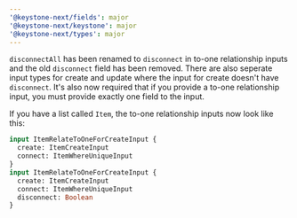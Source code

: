 ```yaml
---
'@keystone-next/fields': major
'@keystone-next/keystone': major
'@keystone-next/types': major
---
```


`disconnectAll` has been renamed to `disconnect` in to-one relationship inputs and the old `disconnect` field has been removed. There are also seperate input types for create and update where the input for create doesn't have `disconnect`. It's also now required that if you provide a to-one relationship input, you must provide exactly one field to the input.

If you have a list called `Item`, the to-one relationship inputs now look like this:

```graphql
input ItemRelateToOneForCreateInput {
  create: ItemCreateInput
  connect: ItemWhereUniqueInput
}
input ItemRelateToOneForCreateInput {
  create: ItemCreateInput
  connect: ItemWhereUniqueInput
  disconnect: Boolean
}
```

